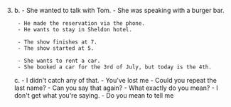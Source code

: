 3.
    b.
        - She wanted to talk with Tom.
        - She was speaking with a burger bar.

        - He made the reservation via the phone.
        - He wants to stay in Sheldon hotel.

        - The show finishes at 7.
        - The show started at 5.

        - She wants to rent a car.
        - She booked a car for the 3rd of July, but today is the 4th.

    c.
        - I didn't catch any of that.
        - You've lost me
        - Could you repeat the last name?
        - Can you say that again?
        - What exactly do you mean?
        - I don't get what you're saying.
        - Do you mean to tell me
